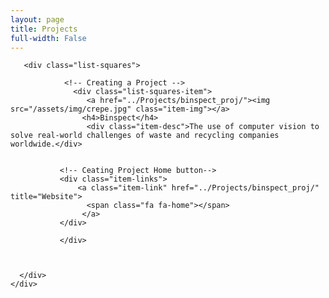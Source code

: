 ```yaml
---
layout: page
title: Projects 
full-width: False
---
```


 <div class="container-fluid">
       
           
   <div class="row">
                 
       <div class="list-squares">
          
                <!-- Creating a Project -->
                  <div class="list-squares-item">
                     <a href="../Projects/binspect_proj/"><img src="/assets/img/crepe.jpg" class="item-img"></a>
                    <h4>Binspect</h4>
                     <div class="item-desc">The use of computer vision to solve real-world challenges of waste and recycling companies worldwide.</div>
                  
         
               <!-- Ceating Project Home button-->
               <div class="item-links">
                   <a class="item-link" href="../Projects/binspect_proj/" title="Website">
                     <span class="fa fa-home"></span>
                    </a>
               </div>
                    
               </div>
           
         
 
      </div>
    </div>
</div>
